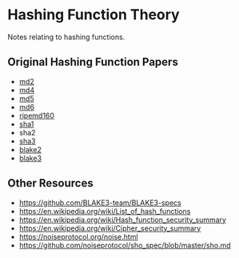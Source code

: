 
# Hashing Function Theory

Notes relating to hashing functions.

## Original Hashing Function Papers

- [md2](https://github.com/lancejpollard/hash/blob/make/paper/md2/original.pdf)
- [md4](https://github.com/lancejpollard/hash/blob/make/paper/md4/original.pdf)
- [md5](https://github.com/lancejpollard/hash/blob/make/paper/md5/original.pdf)
- [md6](https://github.com/lancejpollard/hash/blob/make/paper/md6/original.pdf)
- [ripemd160](https://github.com/lancejpollard/hash/blob/make/paper/ripemd160/original.pdf)
- [sha1](https://github.com/lancejpollard/hash/blob/make/paper/sha1/original.pdf)
- sha2
- [sha3](https://github.com/lancejpollard/hash/blob/make/paper/sha3/original.pdf)
- [blake2](https://github.com/lancejpollard/hash/blob/make/paper/blake2/original.pdf)
- [blake3](https://github.com/lancejpollard/hash/blob/make/paper/blake3/original.pdf)

## Other Resources

- https://github.com/BLAKE3-team/BLAKE3-specs
- https://en.wikipedia.org/wiki/List_of_hash_functions
- https://en.wikipedia.org/wiki/Hash_function_security_summary
- https://en.wikipedia.org/wiki/Cipher_security_summary
- https://noiseprotocol.org/noise.html
- https://github.com/noiseprotocol/sho_spec/blob/master/sho.md
